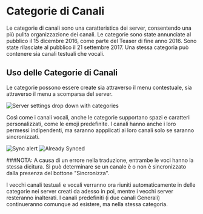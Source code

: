 <!-- TITLE: Categorie di Canali -->
<!-- SUBTITLE: Un riassunto sulle categorie di canali -->

# Categorie di Canali
Le categorie di canali sono una caratteristica dei server, consentendo una più pulita organizzazione dei canali. Le categorie sono state annunciate al pubblico il 15 dicembre 2016, come parte del Teaser di fine anno 2016. Sono state rilasciate al pubblico il 21 settembre 2017. Una stessa categoria può contenere sia canali testuali che vocali.

## Uso delle Categorie di Canali
Le categorie possono essere create sia attraverso il menu contestuale, sia attraverso il menu a scomparsa del server.  

![Server settings drop down with categories](https://i.imgur.com/LdqtKM6.png "Menu a scomparsa del server")

Così come i canali vocali, anche le categorie supportano spazi e caratteri personalizzati, come le emoji predefinite. I canali hanno anche i loro permessi indipendenti, ma saranno appplicati ai loro canali solo se saranno sincronizzati. 

![Sync alert](https://i.imgur.com/5jcViFZ.png "Non sincronizzato")
![Already Synced](https://i.imgur.com/Ieoi37w.png "Sincronizzato")

###NOTA: A causa di un errore nella traduzione, entrambe le voci hanno la stessa dicitura. Si può determinare se un canale è o non è sincronizzato dalla presenza del bottone "Sincronizza".

I vecchi canali testuali e vocali verranno ora riuniti automaticamente in delle categorie nei server creati da adesso in poi, mentre i vecchi server resteranno inalterati. I canali predefiniti (i due canali Generali) continueranno comunque ad esistere, ma nella stessa categoria.